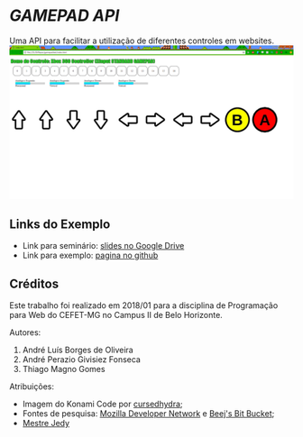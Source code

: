 # _GAMEPAD API_
Uma API para facilitar a utilização de diferentes controles em websites.
![](images/Exemplo.png)

## Links do Exemplo
- Link para seminário: [slides no Google Drive][slides]
- Link para exemplo: [pagina no github][vivo]

## Créditos
Este trabalho foi realizado em 2018/01 para a disciplina de Programação para Web do CEFET-MG no Campus II de Belo Horizonte.

Autores:

1. André Luís Borges de Oliveira
1. André Perazio Givisiez Fonseca
1. Thiago Magno Gomes

Atribuições:

- Imagem do Konami Code por [cursedhydra][konami];
- Fontes de pesquisa: [Mozilla Developer Network][pesquisa2] e [Beej's Bit Bucket][pesquisa];
- [Mestre Jedy][jedai]

[konami]:https://suwalls.com/digital-art/konami-code-43623/
[slides]:https://docs.google.com/presentation/d/17P1ZGyCth7J0BxAp7Seh1k2lX4IQWgy0NtS6r-FFMCc/edit?usp=sharing
[vivo]: https://fegemo.github.io/cefet-web-weblot/apis/gamepad-api/
[pesquisa]:http://beej.us/blog/data/javascript-gamepad/
[pesquisa2]:https://developer.mozilla.org/pt-BR/
[jedai]: https://github.com/fegemo

